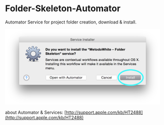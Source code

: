 Folder-Skeleton-Automator
=========================

Automator Service for project folder creation, download & install.

![ScreenShot](https://raw.githubusercontent.com/metodowhite/Folder-Skeleton-Automator/master/howto.png)

about Automator & Services:
[http://support.apple.com/kb/HT2488](http://support.apple.com/kb/HT2488)